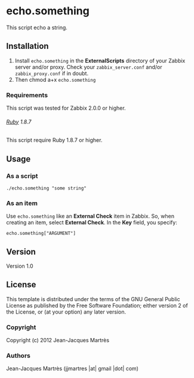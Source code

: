 echo.something
==============

This script echo a string.

Installation
------------

1. Install `echo.something` in the **ExternalScripts** directory of your Zabbix server and/or proxy. Check your `zabbix_server.conf` and/or `zabbix_proxy.conf` if in doubt.
2. Then chmod a+x `echo.something`

### Requirements

This script was tested for Zabbix 2.0.0 or higher.

###### [Ruby](http://www.ruby-lang.org/en/downloads/) 1.8.7

This script require Ruby 1.8.7 or higher.

Usage
-----

### As a script
    ./echo.something "some string"

### As an item
Use `echo.something` like an **External Check** item in Zabbix.  So, when creating an item, select **External Check**.  In the **Key** field, you specify:
    
    echo.something["ARGUMENT"]

Version
-------

Version 1.0

License
-------

This template is distributed under the terms of the GNU General Public License as published by the Free Software Foundation; either version 2 of the License, or (at your option) any later version.

### Copyright

  Copyright (c) 2012 Jean-Jacques Martrès

### Authors
  
  Jean-Jacques Martrès
  (jjmartres |at| gmail |dot| com)
